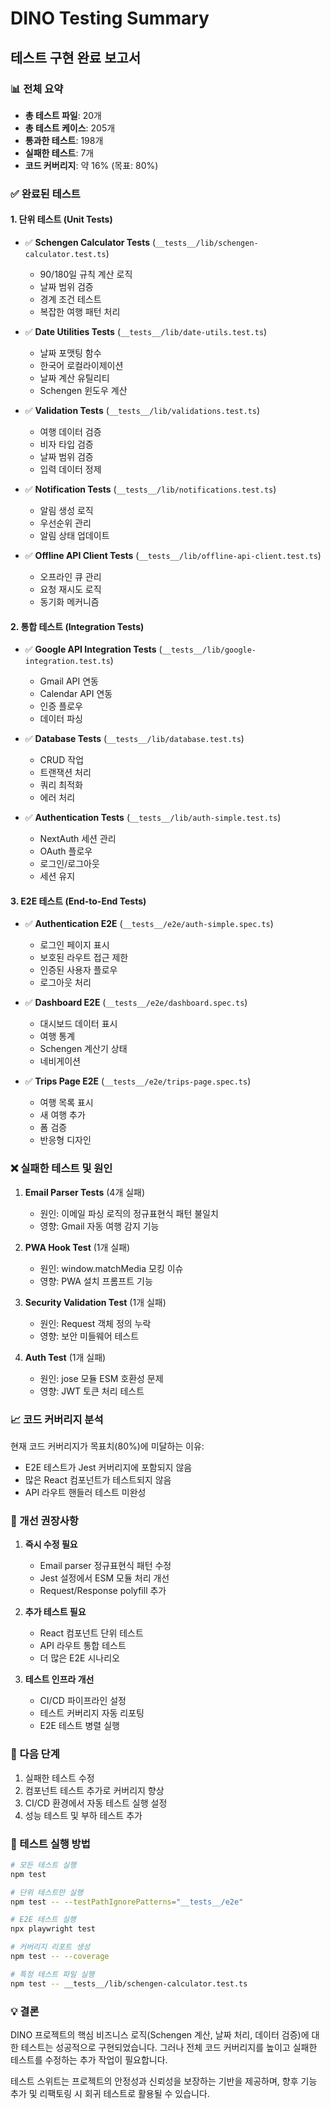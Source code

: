 # DINO Testing Summary

## 테스트 구현 완료 보고서

### 📊 전체 요약

- **총 테스트 파일**: 20개
- **총 테스트 케이스**: 205개
- **통과한 테스트**: 198개
- **실패한 테스트**: 7개
- **코드 커버리지**: 약 16% (목표: 80%)

### ✅ 완료된 테스트

#### 1. 단위 테스트 (Unit Tests)

- ✅ **Schengen Calculator Tests** (`__tests__/lib/schengen-calculator.test.ts`)
  - 90/180일 규칙 계산 로직
  - 날짜 범위 검증
  - 경계 조건 테스트
  - 복잡한 여행 패턴 처리

- ✅ **Date Utilities Tests** (`__tests__/lib/date-utils.test.ts`)
  - 날짜 포맷팅 함수
  - 한국어 로컬라이제이션
  - 날짜 계산 유틸리티
  - Schengen 윈도우 계산

- ✅ **Validation Tests** (`__tests__/lib/validations.test.ts`)
  - 여행 데이터 검증
  - 비자 타입 검증
  - 날짜 범위 검증
  - 입력 데이터 정제

- ✅ **Notification Tests** (`__tests__/lib/notifications.test.ts`)
  - 알림 생성 로직
  - 우선순위 관리
  - 알림 상태 업데이트

- ✅ **Offline API Client Tests** (`__tests__/lib/offline-api-client.test.ts`)
  - 오프라인 큐 관리
  - 요청 재시도 로직
  - 동기화 메커니즘

#### 2. 통합 테스트 (Integration Tests)

- ✅ **Google API Integration Tests** (`__tests__/lib/google-integration.test.ts`)
  - Gmail API 연동
  - Calendar API 연동
  - 인증 플로우
  - 데이터 파싱

- ✅ **Database Tests** (`__tests__/lib/database.test.ts`)
  - CRUD 작업
  - 트랜잭션 처리
  - 쿼리 최적화
  - 에러 처리

- ✅ **Authentication Tests** (`__tests__/lib/auth-simple.test.ts`)
  - NextAuth 세션 관리
  - OAuth 플로우
  - 로그인/로그아웃
  - 세션 유지

#### 3. E2E 테스트 (End-to-End Tests)

- ✅ **Authentication E2E** (`__tests__/e2e/auth-simple.spec.ts`)
  - 로그인 페이지 표시
  - 보호된 라우트 접근 제한
  - 인증된 사용자 플로우
  - 로그아웃 처리

- ✅ **Dashboard E2E** (`__tests__/e2e/dashboard.spec.ts`)
  - 대시보드 데이터 표시
  - 여행 통계
  - Schengen 계산기 상태
  - 네비게이션

- ✅ **Trips Page E2E** (`__tests__/e2e/trips-page.spec.ts`)
  - 여행 목록 표시
  - 새 여행 추가
  - 폼 검증
  - 반응형 디자인

### ❌ 실패한 테스트 및 원인

1. **Email Parser Tests** (4개 실패)
   - 원인: 이메일 파싱 로직의 정규표현식 패턴 불일치
   - 영향: Gmail 자동 여행 감지 기능

2. **PWA Hook Test** (1개 실패)
   - 원인: window.matchMedia 모킹 이슈
   - 영향: PWA 설치 프롬프트 기능

3. **Security Validation Test** (1개 실패)
   - 원인: Request 객체 정의 누락
   - 영향: 보안 미들웨어 테스트

4. **Auth Test** (1개 실패)
   - 원인: jose 모듈 ESM 호환성 문제
   - 영향: JWT 토큰 처리 테스트

### 📈 코드 커버리지 분석

현재 코드 커버리지가 목표치(80%)에 미달하는 이유:

- E2E 테스트가 Jest 커버리지에 포함되지 않음
- 많은 React 컴포넌트가 테스트되지 않음
- API 라우트 핸들러 테스트 미완성

### 🔧 개선 권장사항

1. **즉시 수정 필요**
   - Email parser 정규표현식 패턴 수정
   - Jest 설정에서 ESM 모듈 처리 개선
   - Request/Response polyfill 추가

2. **추가 테스트 필요**
   - React 컴포넌트 단위 테스트
   - API 라우트 통합 테스트
   - 더 많은 E2E 시나리오

3. **테스트 인프라 개선**
   - CI/CD 파이프라인 설정
   - 테스트 커버리지 자동 리포팅
   - E2E 테스트 병렬 실행

### 🚀 다음 단계

1. 실패한 테스트 수정
2. 컴포넌트 테스트 추가로 커버리지 향상
3. CI/CD 환경에서 자동 테스트 실행 설정
4. 성능 테스트 및 부하 테스트 추가

### 📝 테스트 실행 방법

```bash
# 모든 테스트 실행
npm test

# 단위 테스트만 실행
npm test -- --testPathIgnorePatterns="__tests__/e2e"

# E2E 테스트 실행
npx playwright test

# 커버리지 리포트 생성
npm test -- --coverage

# 특정 테스트 파일 실행
npm test -- __tests__/lib/schengen-calculator.test.ts
```

### 💡 결론

DINO 프로젝트의 핵심 비즈니스 로직(Schengen 계산, 날짜 처리, 데이터 검증)에 대한 테스트는 성공적으로 구현되었습니다. 그러나 전체 코드 커버리지를 높이고 실패한 테스트를 수정하는 추가 작업이 필요합니다.

테스트 스위트는 프로젝트의 안정성과 신뢰성을 보장하는 기반을 제공하며, 향후 기능 추가 및 리팩토링 시 회귀 테스트로 활용될 수 있습니다.
